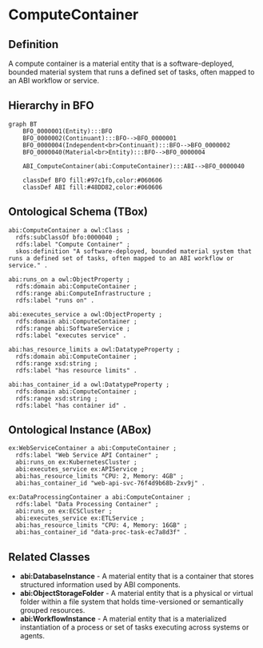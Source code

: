 # ComputeContainer

## Definition
A compute container is a material entity that is a software-deployed, bounded material system that runs a defined set of tasks, often mapped to an ABI workflow or service.

## Hierarchy in BFO
```mermaid
graph BT
    BFO_0000001(Entity):::BFO
    BFO_0000002(Continuant):::BFO-->BFO_0000001
    BFO_0000004(Independent<br>Continuant):::BFO-->BFO_0000002
    BFO_0000040(Material<br>Entity):::BFO-->BFO_0000004
    
    ABI_ComputeContainer(abi:ComputeContainer):::ABI-->BFO_0000040
    
    classDef BFO fill:#97c1fb,color:#060606
    classDef ABI fill:#48DD82,color:#060606
```

## Ontological Schema (TBox)
```turtle
abi:ComputeContainer a owl:Class ;
  rdfs:subClassOf bfo:0000040 ;
  rdfs:label "Compute Container" ;
  skos:definition "A software-deployed, bounded material system that runs a defined set of tasks, often mapped to an ABI workflow or service." .

abi:runs_on a owl:ObjectProperty ;
  rdfs:domain abi:ComputeContainer ;
  rdfs:range abi:ComputeInfrastructure ;
  rdfs:label "runs on" .

abi:executes_service a owl:ObjectProperty ;
  rdfs:domain abi:ComputeContainer ;
  rdfs:range abi:SoftwareService ;
  rdfs:label "executes service" .

abi:has_resource_limits a owl:DatatypeProperty ;
  rdfs:domain abi:ComputeContainer ;
  rdfs:range xsd:string ;
  rdfs:label "has resource limits" .

abi:has_container_id a owl:DatatypeProperty ;
  rdfs:domain abi:ComputeContainer ;
  rdfs:range xsd:string ;
  rdfs:label "has container id" .
```

## Ontological Instance (ABox)
```turtle
ex:WebServiceContainer a abi:ComputeContainer ;
  rdfs:label "Web Service API Container" ;
  abi:runs_on ex:KubernetesCluster ;
  abi:executes_service ex:APIService ;
  abi:has_resource_limits "CPU: 2, Memory: 4GB" ;
  abi:has_container_id "web-api-svc-76f4d9b68b-2xv9j" .

ex:DataProcessingContainer a abi:ComputeContainer ;
  rdfs:label "Data Processing Container" ;
  abi:runs_on ex:ECSCluster ;
  abi:executes_service ex:ETLService ;
  abi:has_resource_limits "CPU: 4, Memory: 16GB" ;
  abi:has_container_id "data-proc-task-ec7a8d3f" .
```

## Related Classes
- **abi:DatabaseInstance** - A material entity that is a container that stores structured information used by ABI components.
- **abi:ObjectStorageFolder** - A material entity that is a physical or virtual folder within a file system that holds time-versioned or semantically grouped resources.
- **abi:WorkflowInstance** - A material entity that is a materialized instantiation of a process or set of tasks executing across systems or agents. 